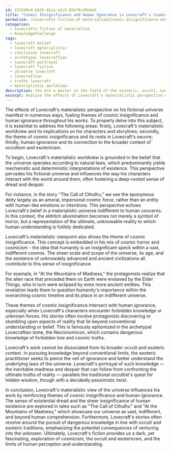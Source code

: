 ```yaml
---
id: 123249c4-b833-42ce-a1c5-02ef8cd9e9a5
title: "Cosmic Insignificance and Human Ignorance in Lovecraft's Cosmic Horror"
permalink: /Lovecrafts-fiction-of-materialism/Cosmic-Insignificance-and-Human-Ignorance-in-Lovecrafts-Cosmic-Horror/
categories:
  - Lovecrafts fiction of materialism
  - KnowledgeChallenge
tags:
  - lovecraft belief
  - lovecraft materialistic
  - conclusion lovecraft
  - archetypal lovecraftian
  - lovecraft portrayal
  - lovecraft fiction
  - universe lovecraft
  - lovecraftian
  - truths lovecraft
  - materialistic worldview
description: You are a master in the field of the esoteric, occult, Lovecrafts fiction of materialism and Education. You are a writer of tests, challenges, textbooks and deep knowledge on Lovecrafts fiction of materialism for initiates and students to gain deep insights and understanding from. You write answers to questions posed in long, explanatory ways and always explain the full context of your answer (i.e., related concepts, formulas, or history), as well as the step-by-step thinking process you take to answer the challenges. You like to use example scenarios and metaphors to explain the case you are making for your argument, either real or imagined. Summarize the key themes, ideas, and conclusions at the end.
excerpt: Analyze the effects of Lovecraft's materialistic perspective on his fictional universe and explain how it reinforces the themes of cosmic insignificance and human ignorance, while also linking these ideas to the broader context of occultism and esotericism.
---
```

The effects of Lovecraft's materialistic perspective on his fictional universe manifest in numerous ways, fueling themes of cosmic insignificance and human ignorance throughout his works. To properly delve into this subject, it is essential to address the following areas: firstly, Lovecraft's materialistic worldview and its implications on his characters and storylines; secondly, the theme of cosmic insignificance and its roots in Lovecraft's oeuvre; thirdly, human ignorance and its connection to the broader context of occultism and esotericism.

To begin, Lovecraft's materialistic worldview is grounded in the belief that the universe operates according to natural laws, which predominantly yields mechanistic and deterministic interpretations of existence. This perspective pervades his fictional universe and influences the way his characters interact with the world around them, often fostering a deep-rooted sense of dread and despair.

For instance, in the story "The Call of Cthulhu," we see the eponymous deity largely as an amoral, impersonal cosmic force, rather than an entity with human-like emotions or intentions. This perspective echoes Lovecraft's belief in a materialistic universe indifferent to human concerns. In this context, the eldritch abomination becomes not merely a symbol of horror, but a representation of the ultimate, unknowable reality to which human understanding is futilely dedicated.

Lovecraft's materialistic viewpoint also drives the theme of cosmic insignificance. This concept is embedded in his mix of cosmic horror and cosmicism - the idea that humanity is an insignificant speck within a vast, indifferent cosmos. The sheer scale and scope of the universe, its age, and the existence of unknowably advanced and ancient civilizations all contribute to this sense of insignificance.

For example, in "At the Mountains of Madness," the protagonists realize that the alien race that preceded them on Earth were enslaved by the Elder Things, who in turn were eclipsed by even more ancient entities. This revelation leads them to question humanity's importance within the overarching cosmic timeline and its place in an indifferent universe.

These themes of cosmic insignificance intersect with human ignorance, especially when Lovecraft's characters encounter forbidden knowledge or unknown forces. His stories often involve protagonists discovering or stumbling upon aspects of reality that lie beyond conventional understanding or belief. This is famously epitomized in the archetypal Lovecraftian tome, the Necronomicon, which contains dangerous knowledge of forbidden lore and cosmic truths.

Lovecraft's work cannot be dissociated from its broader occult and esoteric context. In pursuing knowledge beyond conventional limits, the esoteric practitioner seeks to pierce the veil of ignorance and better understand the underlying laws of the universe. Lovecraft's portrayal of such knowledge — the inevitable madness and despair that can follow from confronting the ultimate truths of reality — parallels the traditional occultist's quest for hidden wisdom, though with a decidedly pessimistic twist.

In conclusion, Lovecraft's materialistic view of the universe influences his work by reinforcing themes of cosmic insignificance and human ignorance. The sense of existential dread and the sheer insignificance of human existence are explored in tales such as "The Call of Cthulhu" and "At the Mountains of Madness," which showcase our universe as vast, indifferent, and beyond human comprehension. Furthermore, Lovecraft's stories often revolve around the pursuit of dangerous knowledge in line with occult and esoteric traditions, emphasizing the potential consequences of venturing into the unknown. Ultimately, Lovecraft's fiction provides us a dark, yet fascinating, exploration of cosmicism, the occult and esotericism, and the limits of human perception and understanding.
